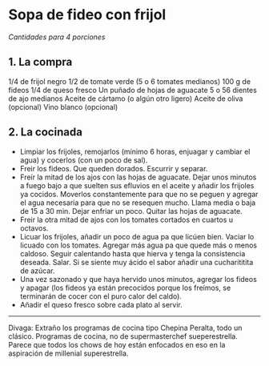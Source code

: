 # Sopa de fideo con frijol

_Cantidades para 4 porciones_

## 1. La compra

1/4 de frijol negro
1/2 de tomate verde (5 o 6 tomates medianos)
100 g de fideos
1/4 de queso fresco
Un puñado de hojas de aguacate
5 o 56 dientes de ajo medianos
Aceite de cártamo (o algún otro ligero)
Aceite de oliva (opcional)
Vino blanco (opcional)

## 2. La cocinada

* Limpiar los frijoles, remojarlos (mínimo 6 horas, enjuagar y cambiar el agua) y cocerlos (con un poco de sal).
* Freir los fideos. Que queden dorados. Escurrir y separar.
* Freír la mitad de los ajos con las hojas de aguacate. Dejar unos minutos a fuego bajo a que suelten sus efluvios en el aceite y añadir los frijoles ya cocidos. Moverlos constantemente para que no se peguen y agregar el agua necesaria para que no se resequen mucho. Llama media o baja de 15 a 30 min. Dejar enfriar un poco. Quitar las hojas de aguacate.
* Freir la otra mitad de ajos con los tomates cortados en cuartos u octavos.
* Licuar los frijoles, añadir un poco de agua pa que licúen bien. Vaciar lo licuado con los tomates. Agregar más agua pa que quede más o menos caldoso. Seguir calentando hasta que hierva y tenga la consistencia deseada. Salar. Si se siente muy ácido el sabor añadir una cucharititita de azúcar.
* Una vez sazonado y que haya hervido unos minutos, agregar los fideos y apagar (los fideos ya están precocidos porque los freímos, se terminarán de cocer con el puro calor del caldo).
* Añadir el queso fresco sobre cada plato al servir.

* * *

Divaga: Extraño los programas de cocina tipo Chepina Peralta, todo un clásico. Programas de cocina, no de supermasterchef sueperestrella. Parece que todos los chows de hoy están enfocados en eso en la aspiración de millenial superestrella.
